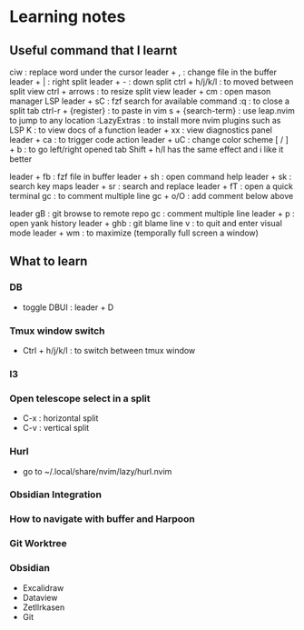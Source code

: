 # Learning notes

## Useful command that I learnt

ciw : replace word under the cursor
leader + , : change file in the buffer
leader + | : right split
leader + - : down split
ctrl + h/j/k/l : to moved between split view
ctrl + arrows : to resize split view
leader + cm : open mason manager LSP
leader + sC : fzf search for available command
:q : to close a split tab
ctrl-r + {register} : to paste in vim
s + {search-term} : use leap.nvim to jump to any location
:LazyExtras : to install more nvim plugins such as LSP
K : to view docs of a function
leader + xx : view diagnostics panel
leader + ca : to trigger code action
leader + uC : change color scheme
\[ / \]  + b : to go left/right opened tab
  Shift + h/l has the same effect and i like it better

leader + fb : fzf file in buffer
leader + sh : open command help
leader + sk : search key maps
leader + sr : search and replace
leader + fT : open a quick terminal
gc : to comment multiple line
gc + o/O : add comment below above
<!--this is a comment-->
leader gB : git browse to remote repo
gc : comment multiple line
leader + p : open yank history
leader + ghb : git blame line
v : to quit and enter visual mode
leader + wm : to maximize (temporally full screen a window)

## What to learn

### DB

+ toggle DBUI : leader + D

### Tmux window switch

+ Ctrl + h/j/k/l : to switch between tmux window

### I3

### Open telescope select in a split

+ C-x : horizontal split
+ C-v : vertical split

### Hurl

+ go to ~/.local/share/nvim/lazy/hurl.nvim

### Obsidian Integration

### How to navigate with buffer and Harpoon

### Git Worktree

### Obsidian

+ Excalidraw
+ Dataview
+ Zetllrkasen
+ Git
